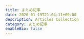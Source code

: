 ```yaml
---
title: まとめ記事
date: 2020-01-19T21:04:11+09:00
description: Articles Collection
category: まとめ記事
enableBio: false
---
```

